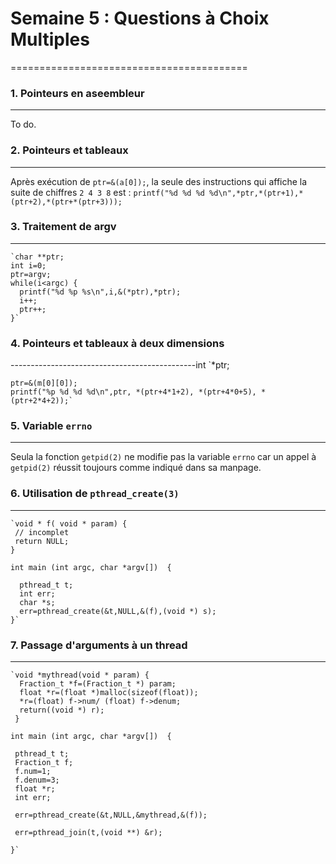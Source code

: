 # Semaine 5 : Questions à Choix Multiples
=========================================
### 1. Pointeurs en aseembleur
------------------------------
To do.

### 2. Pointeurs et tableaux
----------------------------
Après exécution de `ptr=&(a[0]);`, la seule des instructions qui affiche la suite
de chiffres `2 4 3 8` est :
    `printf("%d %d %d %d\n",*ptr,*(ptr+1),*(ptr+2),*(ptr+*(ptr+3)));`

### 3. Traitement de argv
-------------------------
    `char **ptr;
    int i=0;
    ptr=argv;
    while(i<argc) {
      printf("%d %p %s\n",i,&(*ptr),*ptr);
      i++;
      ptr++;
    }`

### 4. Pointeurs et tableaux à deux dimensions
----------------------------------------------int
    `*ptr;

    ptr=&(m[0][0]);
    printf("%p %d %d %d\n",ptr, *(ptr+4*1+2), *(ptr+4*0+5), *(ptr+2*4+2));`

### 5. Variable `errno`
-----------------------
Seula la fonction `getpid(2)` ne modifie pas la variable `errno` car un appel
à `getpid(2)` réussit toujours comme indiqué dans sa manpage.

### 6. Utilisation de `pthread_create(3)`
-----------------------------------------
    `void * f( void * param) {
     // incomplet
     return NULL;
    }

    int main (int argc, char *argv[])  {

      pthread_t t;
      int err;
      char *s;
      err=pthread_create(&t,NULL,&(f),(void *) s);
    }`

### 7. Passage d'arguments à un thread
--------------------------------------
    `void *mythread(void * param) {
      Fraction_t *f=(Fraction_t *) param;
      float *r=(float *)malloc(sizeof(float));
      *r=(float) f->num/ (float) f->denum;
      return((void *) r);
     }

    int main (int argc, char *argv[])  {

     pthread_t t;
     Fraction_t f;
     f.num=1;
     f.denum=3;
     float *r;
     int err;

     err=pthread_create(&t,NULL,&mythread,&(f));

     err=pthread_join(t,(void **) &r);

    }`
    
